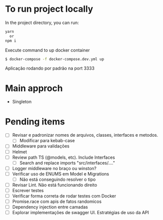 # To run project locally

In the project directory, you can run:
```bash
yarn
  or
npm i
```

Execute command to up docker container
```bash
$ docker-compose -f docker-compose.dev.yml up
```

Aplicação rodando por padrão na port 3333

# Main approch
- Singleton
# Pending items

- [ ]  Revisar e padronizar nomes de arquivos, classes, interfaces e metodos.
    - [ ]  Modificar para kebab-case
- [ ]  Middleware para validações
- [ ]  Helmet
- [ ]  Review path TS (@models, etc). Include Interfaces
    - [ ]  Search and replace imports "src/interfaces/...."
- [ ]  Logger middleware no braço ou winston?
- [ ]  Verificar uso de ENUMS em Model e Migrations
    - [ ]  Não está conseguindo resolver o tipo
- [ ]  Revisar Lint. Não está funcionando direito
- [ ]  Escrever testes
- [ ]  Verificar forma correta de rodar testes com Docker
- [ ]  Promise.race com apis de fatos randomicos
- [ ]  Dependency injection entre camadas
- [ ]  Explorar implementações de swagger UI. Estratégias de uso da API
